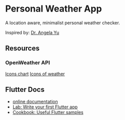 # Personal Weather App

A location aware, minimalist personal weather checker.

Inspired by: [Dr. Angela Yu](https://www.udemy.com/course/flutter-bootcamp-with-dart/)

## Resources

### OpenWeather API

[Icons chart](https://openweathermap.org/weather-conditions)
[Icons of weather](https://erikflowers.github.io/weather-icons/)

## Flutter Docs

- [online documentation](https://docs.flutter.dev/)
- [Lab: Write your first Flutter app](https://docs.flutter.dev/get-started/codelab)
- [Cookbook: Useful Flutter samples](https://docs.flutter.dev/cookbook)
